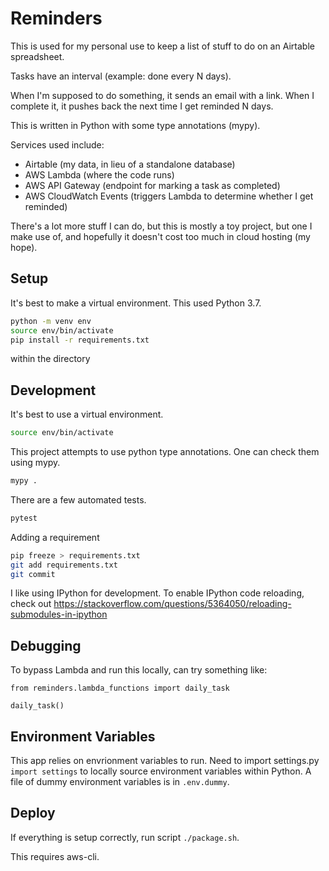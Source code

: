 # Reminders

This is used for my personal use to keep a list of stuff to do on an Airtable spreadsheet.

Tasks have an interval (example: done every N days).

When I'm supposed to do something, it sends an email with a link.  When I complete it, it pushes back the next time I get reminded N days.

This is written in Python with some type annotations (mypy).

Services used include:
* Airtable (my data, in lieu of a standalone database)
* AWS Lambda (where the code runs)
* AWS API Gateway (endpoint for marking a task as completed)
* AWS CloudWatch Events (triggers Lambda to determine whether I get reminded)

There's a lot more stuff I can do, but this is mostly a toy project, but one I make use of, and hopefully it doesn't cost too much in cloud hosting (my hope).

## Setup

It's best to make a virtual environment.  This used Python 3.7.

```sh
python -m venv env
source env/bin/activate
pip install -r requirements.txt
```

within the directory

## Development

It's best to use a virtual environment.
```sh
source env/bin/activate
```

This project attempts to use python type annotations.  One can check them using mypy.
```sh
mypy .
```

There are a few automated tests.
```sh
pytest
```

Adding a requirement
```sh
pip freeze > requirements.txt
git add requirements.txt
git commit
```

I like using IPython for development.  To enable IPython code reloading, check out
https://stackoverflow.com/questions/5364050/reloading-submodules-in-ipython

## Debugging

To bypass Lambda and run this locally, can try something like:

```
from reminders.lambda_functions import daily_task

daily_task()
```

## Environment Variables

This app relies on envrionment variables to run.  Need to import settings.py `import settings` to locally source environment variables within Python.  A file of dummy environment variables is in `.env.dummy`.

## Deploy

If everything is setup correctly, run script `./package.sh`.

This requires aws-cli.


